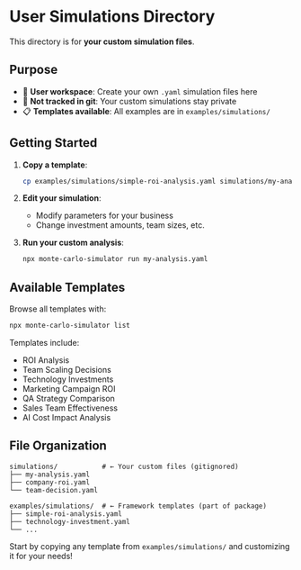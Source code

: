 # User Simulations Directory

This directory is for **your custom simulation files**.

## Purpose

- 📁 **User workspace**: Create your own `.yaml` simulation files here
- 🚫 **Not tracked in git**: Your custom simulations stay private
- 📋 **Templates available**: All examples are in `examples/simulations/`

## Getting Started

1. **Copy a template**:
   ```bash
   cp examples/simulations/simple-roi-analysis.yaml simulations/my-analysis.yaml
   ```

2. **Edit your simulation**:
   - Modify parameters for your business
   - Change investment amounts, team sizes, etc.

3. **Run your custom analysis**:
   ```bash
   npx monte-carlo-simulator run my-analysis.yaml
   ```

## Available Templates

Browse all templates with:
```bash
npx monte-carlo-simulator list
```

Templates include:
- ROI Analysis
- Team Scaling Decisions  
- Technology Investments
- Marketing Campaign ROI
- QA Strategy Comparison
- Sales Team Effectiveness
- AI Cost Impact Analysis

## File Organization

```
simulations/           # ← Your custom files (gitignored)
├── my-analysis.yaml
├── company-roi.yaml
└── team-decision.yaml

examples/simulations/  # ← Framework templates (part of package)
├── simple-roi-analysis.yaml
├── technology-investment.yaml
└── ...
```

Start by copying any template from `examples/simulations/` and customizing it for your needs!